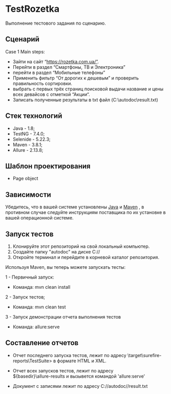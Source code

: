 # TestRozetka

Выполнение тестового задания по сценарию.


## Сценарий 

Case 1
Main steps:
- Зайти на сайт “https://rozetka.com.ua/”.
- Перейти в раздел “Смартфоны, ТВ и Электроника”
- перейти в раздел “Мобильные телефоны”
- Применить фильтр “От дорогих к дешевым” и проверить правильность сортировки.
- выбрать с первых трёх страниц поисковой выдачи название и цены всех девайсов с отметкой “Акции“.
- Записать полученные результаты в txt файл (C:\autodoc\result.txt)

## Стек технологий
* Java - 1.8;
* TestNG - 7.4.0;
* Selenide - 5.22.3;
* Maven - 3.8.1;
* Allure - 2.13.8;


## Шаблон проектирования 
* Page object


## Зависимости
Убедитесь, что в вашей системе установлены [Java](https://www.java.com/ru/) и [Maven](http://maven.apache.org/) , в противном случае следуйте инструкциям поставщика по их установке в вашей операционной системе.

## Запуск тестов

1. Клонируйте этот репозиторий на свой локальный компьютер.
2. Создайте папку "autodoc" на диске C://
2. Откройте терминал и перейдите в корневой каталог репозитория.
   
Используя Maven, вы теперь можете запускать тесты:

1 - Первичный запуск: 
* Команда:  mvn clean install

2 - Запуск тестов;
* Команда: mvn clean test

3 - Запуск демонстрации отчета выполнения тестов
* Команда: allure:serve

## Составление отчетов
 * Отчет последнего запуска тестов, лежит по адресу 
\target\surefire-reports\TestSuite> в формате  HTML и XML.
   
 * Отчет всех запусков тестов, лежит по адресу   
 ${basedir}\allure-results и вызывется командой 'allure:serve'
 
 * Документ с записями лежит по адресу
C://autodoc//result.txt
 




